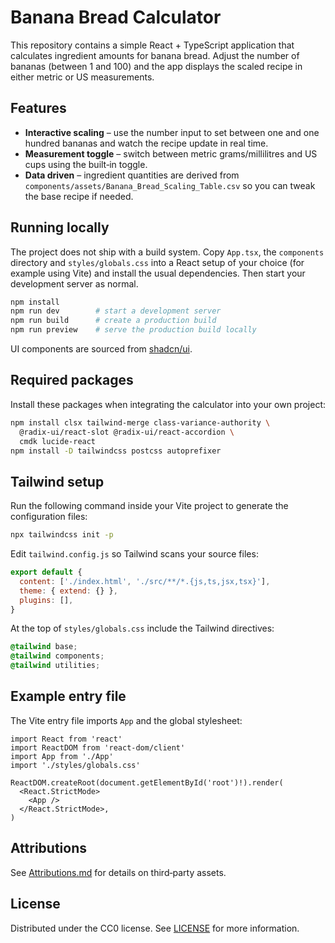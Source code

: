 # Banana Bread Calculator

This repository contains a simple React + TypeScript application that calculates ingredient amounts for banana bread. Adjust the number of bananas (between 1 and 100) and the app displays the scaled recipe in either metric or US measurements.

## Features

- **Interactive scaling** – use the number input to set between one and one hundred bananas and watch the recipe update in real time.
- **Measurement toggle** – switch between metric grams/millilitres and US cups using the built‑in toggle.
- **Data driven** – ingredient quantities are derived from `components/assets/Banana_Bread_Scaling_Table.csv` so you can tweak the base recipe if needed.

## Running locally

The project does not ship with a build system. Copy `App.tsx`, the `components` directory and `styles/globals.css` into a React setup of your choice (for example using Vite) and install the usual dependencies. Then start your development server as normal.

```bash
npm install
npm run dev        # start a development server
npm run build      # create a production build
npm run preview    # serve the production build locally
```

UI components are sourced from [shadcn/ui](https://ui.shadcn.com).

## Required packages

Install these packages when integrating the calculator into your own project:

```bash
npm install clsx tailwind-merge class-variance-authority \
  @radix-ui/react-slot @radix-ui/react-accordion \
  cmdk lucide-react
npm install -D tailwindcss postcss autoprefixer
```

## Tailwind setup

Run the following command inside your Vite project to generate the configuration files:

```bash
npx tailwindcss init -p
```

Edit `tailwind.config.js` so Tailwind scans your source files:

```js
export default {
  content: ['./index.html', './src/**/*.{js,ts,jsx,tsx}'],
  theme: { extend: {} },
  plugins: [],
}
```

At the top of `styles/globals.css` include the Tailwind directives:

```css
@tailwind base;
@tailwind components;
@tailwind utilities;
```

## Example entry file

The Vite entry file imports `App` and the global stylesheet:

```tsx
import React from 'react'
import ReactDOM from 'react-dom/client'
import App from './App'
import './styles/globals.css'

ReactDOM.createRoot(document.getElementById('root')!).render(
  <React.StrictMode>
    <App />
  </React.StrictMode>,
)
```

## Attributions

See [Attributions.md](Attributions.md) for details on third‑party assets.

## License

Distributed under the CC0 license. See [LICENSE](LICENSE) for more information.
